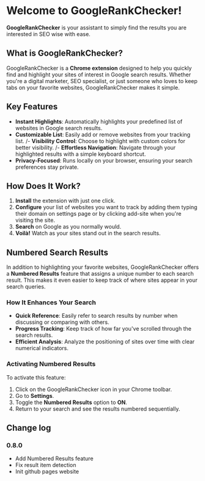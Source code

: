 # Welcome to GoogleRankChecker!

**GoogleRankChecker** is your assistant to simply find the results you are interested in SEO wise with ease.

## What is GoogleRankChecker?
GoogleRankChecker is a **Chrome extension** designed to help you quickly find and highlight your sites of interest in Google search results. Whether you're a digital marketer, SEO specialist, or just someone who loves to keep tabs on your favorite websites, GoogleRankChecker makes it simple.

## Key Features
- **Instant Highlights**: Automatically highlights your predefined list of websites in Google search results.
- **Customizable List**: Easily add or remove websites from your tracking list.
/- **Visibility Control**: Choose to highlight with custom colors for better visibility.
/- **Effortless Navigation**: Navigate through your highlighted results with a simple keyboard shortcut.
- **Privacy-Focused**: Runs locally on your browser, ensuring your search preferences stay private.

## How Does It Work?
1. **Install** the extension with just one click.
2. **Configure** your list of websites you want to track by adding them typing their domain on settings page or by clicking add-site when you're visiting the site.
3. **Search** on Google as you normally would.
4. **Voilà!** Watch as your sites stand out in the search results.

## Numbered Search Results
In addition to highlighting your favorite websites, GoogleRankChecker offers a **Numbered Results** feature that assigns a unique number to each search result. This makes it even easier to keep track of where sites appear in your search queries.

### How It Enhances Your Search
- **Quick Reference**: Easily refer to search results by number when discussing or comparing with others.
- **Progress Tracking**: Keep track of how far you've scrolled through the search results.
- **Efficient Analysis**: Analyze the positioning of sites over time with clear numerical indicators.

### Activating Numbered Results
To activate this feature:
1. Click on the GoogleRankChecker icon in your Chrome toolbar.
2. Go to **Settings**.
3. Toggle the **Numbered Results** option to **ON**.
4. Return to your search and see the results numbered sequentially.

## Change log
### 0.8.0
- Add Numbered Results feature
- Fix result item detection
- Init github pages website

